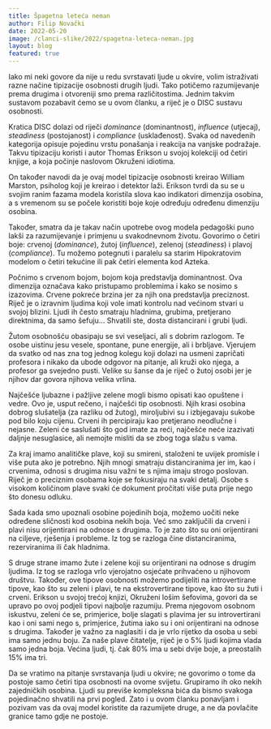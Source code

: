 ```yaml
---
title: Špagetna leteća neman
author: Filip Novački
date: 2022-05-20
image: /clanci-slike/2022/spagetna-leteca-neman.jpg
layout: blog
featured: true
---
```


Iako mi neki govore da nije u redu svrstavati ljude u okvire, volim istraživati razne načine tipizacije osobnosti drugih ljudi. Tako potičemo razumijevanje prema drugima i otvoreniji smo prema različitostima. Jednim takvim sustavom pozabavit ćemo se u ovom članku, a riječ je o DISC sustavu osobnosti.

Kratica DISC dolazi od riječi _dominance_ (dominantnost), _influence_ (utjecaj), _steadiness_ (postojanost) i _compliance_ (usklađenost). Svaka od navedenih kategorija opisuje pojedinu vrstu ponašanja i reakcija na vanjske podražaje. Takvu tipizaciju koristi i autor Thomas Erikson u svojoj kolekciji od četiri knjige, a koja počinje naslovom Okruženi idiotima.

On također navodi da je ovaj model tipizacije osobnosti kreirao William Marston, psiholog koji je kreirao i detektor laži. Erikson tvrdi da su se u svojim ranim fazama modela koristila slova kao indikatori dimenzija osobina, a s vremenom su se počele koristiti boje koje određuju određenu dimenziju osobina. 

Također, smatra da je takav način upotrebe ovog modela pedagoški puno lakši za razumijevanje i primjenu u svakodnevnom životu. Govorimo o četiri boje: crvenoj (_dominance_), žutoj (_influence_), zelenoj (_steadiness_) i plavoj (_compliance_). Tu možemo potegnuti i paralelu sa starim Hipokratovim modelom o četiri tekućine ili pak četiri elementa kod Azteka.

Počnimo s crvenom bojom, bojom koja predstavlja dominantnost. Ova dimenzija označava kako pristupamo problemima i kako se nosimo s izazovima. Crvene pokreće brzina jer za njih ona predstavlja preciznost. Riječ je o izravnim ljudima koji vole imati kontrolu nad većinom stvari u svojoj blizini. Ljudi ih često smatraju hladnima, grubima, pretjerano direktnima, da samo šefuju... Shvatili ste, dosta distancirani i grubi ljudi.

Žutom osobnošću obasipaju se svi veseljaci, ali s dobrim razlogom. Te osobe uistinu jesu vesele, spontane, pune energije, ali i brbljave. Vjerujem da svatko od nas zna tog jednog kolegu koji dolazi na usmeni zapričati profesora i nikako da ubode odgovor na pitanje, ali kruži oko njega, a profesor ga svejedno pusti. Velike su šanse da je riječ o žutoj osobi jer je njihov dar govora njihova velika vrlina.

Najčešće ljubazne i pažljive zelene mogli bismo opisati kao opuštene i vedre. Ovo je, usput rečeno, i najčešći tip osobnosti. Njih krasi osobina dobrog slušatelja (za razliku od žutog), miroljubivi su i izbjegavaju sukobe pod bilo koju cijenu. Crveni ih percipiraju kao pretjerano neodlučne i nejasne. Zeleni će saslušati što god imate za reći, najčešće neće izazivati daljnje nesuglasice, ali nemojte misliti da se zbog toga slažu s vama.

Za kraj imamo analitičke plave, koji su smireni, staloženi te uvijek promisle i više puta ako je potrebno. Njih mnogi smatraju distanciranima jer im, kao i crvenima, odnosi s drugima nisu važni te s njima imaju strogo poslovan. Riječ je o preciznim osobama koje se fokusiraju na svaki detalj. Osobe s visokom količinom plave svaki će dokument pročitati više puta prije nego što donesu odluku.

Sada kada smo upoznali osobine pojedinih boja, možemo uočiti neke određene sličnosti kod osobina nekih boja. Već smo zaključili da crveni i plavi nisu orijentirani na odnose s drugima. To je zato što su oni orijentirani na ciljeve, rješenja i probleme. Iz tog se razloga čine distanciranima, rezerviranima ili čak hladnima.

S druge strane imamo žute i zelene koji su orijentirani na odnose s drugim ljudima. Iz tog se razloga vrlo vjerojatno osjećate prihvaćeno u njihovom društvu. Također, ove tipove osobnosti možemo podijeliti na introvertirane tipove, kao što su zeleni i plavi, te na ekstrovertirane tipove, kao što su žuti i crveni. 
Erikson u svojoj trećoj knjizi, Okruženi lošim šefovima, govori da se upravo po ovoj podjeli tipovi najbolje razumiju. Prema njegovom osobnom iskustvu, zeleni će se, primjerice, bolje slagati s plavima jer su introvertirani kao i oni sami nego s, primjerice, žutima iako su i oni orijentirani na odnose s drugima.
Također je važno za naglasiti i da je vrlo rijetko da osoba u sebi ima samo jednu boju. Za naše plave čitatelje, riječ je o 5% ljudi kojima vlada samo jedna boja. Većina ljudi, tj. čak 80% ima u sebi dvije boje, a preostalih 15% ima tri.

Da se vratimo na pitanje svrstavanja ljudi u okvire; ne govorimo o tome da postoje samo četiri tipa osobnosti na ovome svijetu. Grupiramo ih oko nekih zajedničkih osobina. Ljudi su previše kompleksna bića da bismo svakoga pojedinačno shvatili na prvi pogled. Zato i u ovom članku ponavljam i pozivam vas da ovaj model koristite da razumijete druge, a ne da povlačite granice tamo gdje ne postoje.
